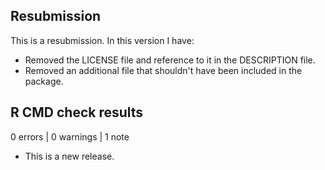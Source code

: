 ## Resubmission
This is a resubmission. In this version I have:

* Removed the LICENSE file and reference to it in the DESCRIPTION file.
* Removed an additional file that shouldn't have been included in the package.

## R CMD check results

0 errors | 0 warnings | 1 note

* This is a new release.
